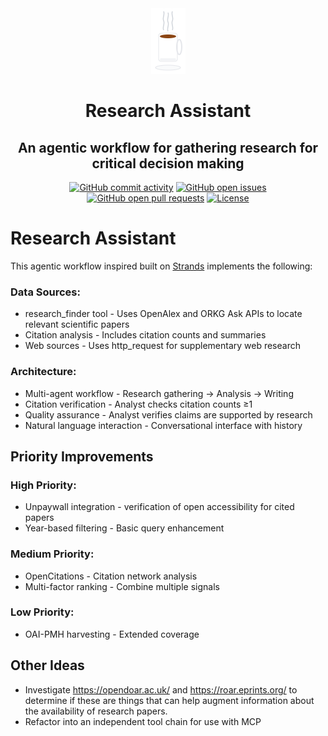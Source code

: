 <div align="center">
  <div>
    <a href="https://github.com/digitizdat/research-assistant">
      <img src="logo.svg" alt="Research Assistant" width="55px" height="105px">
    </a>
  </div>

  <h1>
    Research Assistant
  </h1>

  <h2>
    An agentic workflow for gathering research for critical decision making
  </h2>

  <div align="center">
    <a href="https://github.com/digitizdat/research-assistant/graphs/commit-activity"><img alt="GitHub commit activity" src="https://img.shields.io/github/commit-activity/m/digitizdat/research-assistant"/></a>
    <a href="https://github.com/digitizdat/research-assistant/issues"><img alt="GitHub open issues" src="https://img.shields.io/github/issues/digitizdat/research-assistant"/></a>
    <a href="https://github.com/digitizdat/research-assistant/pulls"><img alt="GitHub open pull requests" src="https://img.shields.io/github/issues-pr/digitizdat/research-assistant"/></a>
    <a href="https://github.com/digitizdat/research-assistant/blob/main/LICENSE"><img alt="License" src="https://img.shields.io/github/license/digitizdat/research-assistant"/></a>
  </div>
</div>

# Research Assistant

This agentic workflow inspired built on [Strands](https://strandsagents.com/latest/)
implements the following:

### Data Sources:
* research_finder tool - Uses OpenAlex and ORKG Ask APIs to locate relevant
scientific papers
* Citation analysis - Includes citation counts and summaries
* Web sources - Uses http_request for supplementary web research

### Architecture:
* Multi-agent workflow - Research gathering → Analysis → Writing
* Citation verification - Analyst checks citation counts ≥1
* Quality assurance - Analyst verifies claims are supported by research
* Natural language interaction - Conversational interface with history


## Priority Improvements

### High Priority:
* Unpaywall integration - verification of open accessibility for cited papers
* Year-based filtering - Basic query enhancement

### Medium Priority:
* OpenCitations - Citation network analysis
* Multi-factor ranking - Combine multiple signals

### Low Priority:
* OAI-PMH harvesting - Extended coverage

## Other Ideas
* Investigate https://opendoar.ac.uk/ and https://roar.eprints.org/ to
  determine if these are things that can help augment information about the
  availability of research papers.
* Refactor into an independent tool chain for use with MCP

